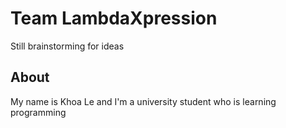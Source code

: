 # Team LambdaXpression

Still brainstorming for ideas

## About

My name is Khoa Le and I'm a university student who is learning programming

